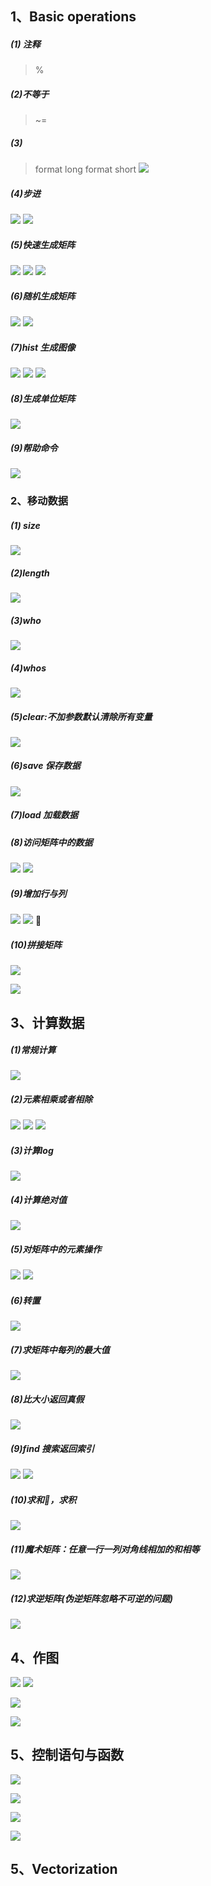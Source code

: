 ## 1、Basic operations
##### (1) 注释
> %
##### (2)不等于
> ~=
##### (3)
> format long
> format short
![](assets/markdown-img-paste-20190123172740492.png)

##### (4)步进
![](assets/markdown-img-paste-20190123171545253.png)
![](assets/markdown-img-paste-20190123171625117.png)
##### (5)快速生成矩阵
![](assets/markdown-img-paste-20190123171828700.png)
![](assets/markdown-img-paste-20190123171858577.png)
![](assets/markdown-img-paste-20190123171921857.png)

##### (6)随机生成矩阵
![](assets/markdown-img-paste-20190123171957313.png)
![](assets/markdown-img-paste-20190123172056979.png)


##### (7)hist 生成图像
![](assets/markdown-img-paste-20190123172339774.png)
![](assets/markdown-img-paste-20190123172240538.png)
![](assets/markdown-img-paste-20190123172327101.png)

##### (8)生成单位矩阵
![](assets/markdown-img-paste-20190123172436545.png)

##### (9)帮助命令
![](assets/markdown-img-paste-20190123172452808.png)

### 2、移动数据
##### (1) size
![](assets/markdown-img-paste-20190123213637937.png)

##### (2)length
![](assets/markdown-img-paste-20190123213750872.png)

##### (3)who
![](assets/markdown-img-paste-20190123214206608.png)

##### (4)whos
![](assets/markdown-img-paste-20190123214254899.png)

##### (5)clear:不加参数默认清除所有变量
![](assets/markdown-img-paste-20190123214338451.png)

##### (6)save 保存数据
![](assets/markdown-img-paste-20190123215602867.png)

##### (7)load 加载数据

##### (8)访问矩阵中的数据
![](assets/markdown-img-paste-20190123215900793.png)
![](assets/markdown-img-paste-20190123220057204.png)

##### (9)增加行与列
![](assets/markdown-img-paste-20190123220300212.png)
![](assets/markdown-img-paste-20190123220411758.png)

##### (10)拼接矩阵

![](assets/markdown-img-paste-20190123220542657.png)

![](assets/markdown-img-paste-20190123220604511.png)

## 3、计算数据
##### (1)常规计算
![](assets/markdown-img-paste-20190123222432241.png)
##### (2)元素相乘或者相除
![](assets/markdown-img-paste-20190123222519396.png)
![](assets/markdown-img-paste-20190123222556342.png)
![](assets/markdown-img-paste-20190123222623181.png)

##### (3)计算log
![](assets/markdown-img-paste-20190123222644244.png)

##### (4)计算绝对值
![](assets/markdown-img-paste-20190123222659428.png)

##### (5)对矩阵中的元素操作
![](assets/markdown-img-paste-20190123222717853.png)
![](assets/markdown-img-paste-20190123222813260.png)

##### (6)转置
![](assets/markdown-img-paste-20190123222831996.png)


##### (7)求矩阵中每列的最大值
![](assets/markdown-img-paste-20190123222932273.png)

##### (8)比大小返回真假
![](assets/markdown-img-paste-20190123223017574.png)
##### (9)find 搜索返回索引
![](assets/markdown-img-paste-20190123223130409.png)
![](assets/markdown-img-paste-20190123223417812.png)

##### (10)求和，求积
![](assets/markdown-img-paste-20190123223524818.png)

##### (11)魔术矩阵：任意一行一列对角线相加的和相等
![](assets/markdown-img-paste-20190123223845868.png)

##### (12)求逆矩阵(伪逆矩阵忽略不可逆的问题)
![](assets/markdown-img-paste-20190123224207672.png)

## 4、作图
![](assets/markdown-img-paste-20190124113630206.png)
![](assets/markdown-img-paste-20190124114111245.png)

![](assets/markdown-img-paste-20190124114417821.png)

![](assets/markdown-img-paste-20190124114522369.png)

## 5、控制语句与函数
![](assets/markdown-img-paste-20190124115440503.png)


![](assets/markdown-img-paste-20190124115643750.png)

![](assets/markdown-img-paste-20190124142759227.png)

![](assets/markdown-img-paste-20190124143005847.png)

## 5、Vectorization
